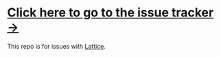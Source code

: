 # [Click here to go to the issue tracker &rarr;](https://github.com/wilg/Lattice-Issues/issues)

This repo is for issues with [Lattice](http://lut.biz).
